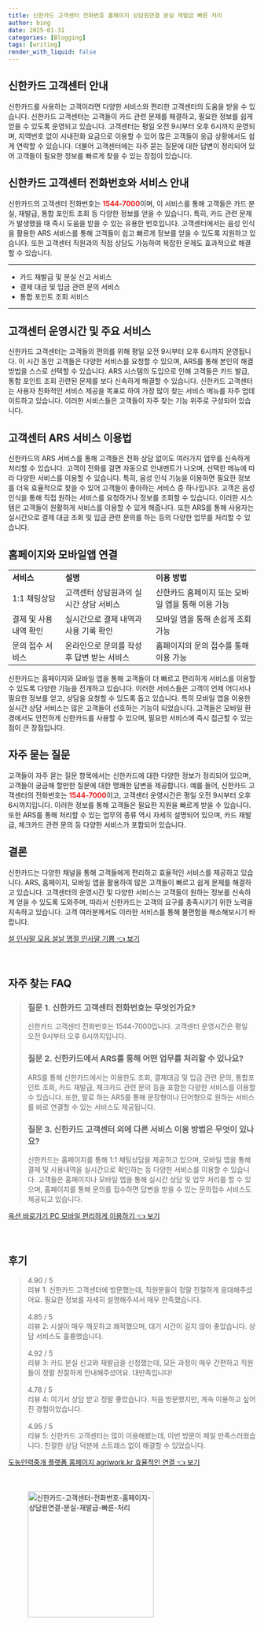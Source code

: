 ```yaml
---
title: 신한카드 고객센터 전화번호 홈페이지 상담원연결 분실 재발급 빠른 처리
author: bing
date: 2025-01-31
categories: [Blogging]
tags: [writing]
render_with_liquid: false
---
```



<h2 id='신한카드_고객센터_안내'>신한카드 고객센터 안내</h2>

<p>신한카드를 사용하는 고객이라면 다양한 서비스와 편리한 고객센터의 도움을 받을 수 있습니다. 신한카드 고객센터는 고객들이 카드 관련 문제를 해결하고, 필요한 정보를 쉽게 얻을 수 있도록 운영되고 있습니다. 고객센터는 평일 오전 9시부터 오후 6시까지 운영되며, 지역번호 없이 시내전화 요금으로 이용할 수 있어 많은 고객들이 응급 상황에서도 쉽게 연락할 수 있습니다. 더불어 고객센터에는 자주 묻는 질문에 대한 답변이 정리되어 있어 고객들이 필요한 정보를 빠르게 찾을 수 있는 장점이 있습니다.</p>

<h2 id='신한카드_고객센터_전화번호와_서비스_안내'>신한카드 고객센터 전화번호와 서비스 안내</h2>

<p>신한카드의 고객센터 전화번호는 <b><span style="color: #ee2323;">1544-7000</span></b>이며, 이 서비스를 통해 고객들은 카드 분실, 재발급, 통합 포인트 조회 등 다양한 정보를 얻을 수 있습니다. 특히, 카드 관련 문제가 발생했을 때 즉시 도움을 받을 수 있는 유용한 번호입니다. 고객센터에서는 음성 인식을 활용한 ARS 서비스를 통해 고객들이 쉽고 빠르게 정보를 얻을 수 있도록 지원하고 있습니다. 또한 고객센터 직원과의 직접 상담도 가능하여 복잡한 문제도 효과적으로 해결할 수 있습니다.</p>

<hr />

<ul>
    <li>카드 재발급 및 분실 신고 서비스</li>
    <li>결제 대금 및 입금 관련 문의 서비스</li>
    <li>통합 포인트 조회 서비스</li>
</ul>

<hr />

<h2 id='고객센터_운영시간_및_주요_서비스'>고객센터 운영시간 및 주요 서비스</h2>

<p>신한카드 고객센터는 고객들의 편의를 위해 평일 오전 9시부터 오후 6시까지 운영됩니다. 이 시간 동안 고객들은 다양한 서비스를 요청할 수 있으며, ARS를 통해 본인의 해결 방법을 스스로 선택할 수 있습니다. ARS 시스템의 도입으로 인해 고객들은 카드 발급, 통합 포인트 조회 괸련된 문제를 보다 신속하게 해결할 수 있습니다. 신한카드 고객센터는 사용자 친화적인 서비스 제공을 목표로 하여 가장 많이 찾는 서비스 메뉴를 자주 업데이트하고 있습니다. 이러한 서비스들은 고객들이 자주 찾는 기능 위주로 구성되어 있습니다.</p>

<h2 id='고객센터_ARS_서비스_이용법'>고객센터 ARS 서비스 이용법</h2>

<p>신한카드의 ARS 서비스를 통해 고객들은 전화 상담 없이도 여러가지 업무를 신속하게 처리할 수 있습니다. 고객이 전화를 걸면 자동으로 안내멘트가 나오며, 선택한 메뉴에 따라 다양한 서비스를 이용할 수 있습니다. 특히, 음성 인식 기능을 이용하면 필요한 정보를 더욱 효율적으로 찾을 수 있어 고객들이 좋아하는 서비스 중 하나입니다. 고객은 음성 인식을 통해 직접 원하는 서비스를 요청하거나 정보를 조회할 수 있습니다. 이러한 시스템은 고객들이 원활하게 서비스를 이용할 수 있게 해줍니다. 또한 ARS를 통해 사용자는 실시간으로 결제 대금 조회 및 입금 관련 문의를 하는 등의 다양한 업무를 처리할 수 있습니다.</p>

<h2 id='홈페이지와_모바일앱_연결'>홈페이지와 모바일앱 연결</h2>

<table>
    <tr>
        <td><b>서비스</b></td>
        <td><b>설명</b></td>
        <td><b>이용 방법</b></td>
    </tr>
    <tr>
        <td>1:1 채팅상담</td>
        <td>고객센터 상담원과의 실시간 상담 서비스</td>
        <td>신한카드 홈페이지 또는 모바일 앱을 통해 이용 가능</td>
    </tr>
    <tr>
        <td>결제 및 사용내역 확인</td>
        <td>실시간으로 결제 내역과 사용 기록 확인</td>
        <td>모바일 앱을 통해 손쉽게 조회 가능</td>
    </tr>
    <tr>
        <td>문의 접수 서비스</td>
        <td>온라인으로 문의를 작성 후 답변 받는 서비스</td>
        <td>홈페이지의 문의 접수를 통해 이용 가능</td>
    </tr>
</table>

<p>신한카드는 홈페이지와 모바일 앱을 통해 고객들이 더 빠르고 편리하게 서비스를 이용할 수 있도록 다양한 기능을 전개하고 있습니다. 이러한 서비스들은 고객이 언제 어디서나 필요한 정보를 얻고, 상담을 요청할 수 있도록 돕고 있습니다. 특히 모바일 앱을 이용한 실시간 상담 서비스는 많은 고객들이 선호하는 기능이 되었습니다. 고객들은 모바일 환경에서도 안전하게 신한카드를 사용할 수 있으며, 필요한 서비스에 즉시 접근할 수 있는 점이 큰 장점입니다.</p>

<h2 id='자주_묻는_질문'>자주 묻는 질문</h2>

<p>고객들이 자주 묻는 질문 항목에서는 신한카드에 대한 다양한 정보가 정리되어 있으며, 고객들이 궁금해 할만한 질문에 대한 명쾌한 답변을 제공합니다. 예를 들어, 신한카드 고객센터의 전화번호는 <b><span style="color: #ee2323;">1544-7000</span></b>이고, 고객센터 운영시간은 평일 오전 9시부터 오후 6시까지입니다. 이러한 정보를 통해 고객들은 필요한 지원을 빠르게 받을 수 있습니다. 또한 ARS를 통해 처리할 수 있는 업무의 종류 역시 자세히 설명되어 있으며, 카드 재발급, 체크카드 관련 문의 등 다양한 서비스가 포함되어 있습니다.</p>

<h2 id='결론'>결론</h2>

<p>신한카드는 다양한 채널을 통해 고객들에게 편리하고 효율적인 서비스를 제공하고 있습니다. ARS, 홈페이지, 모바일 앱을 활용하여 많은 고객들이 빠르고 쉽게 문제를 해결하고 있습니다. 고객센터의 운영시간 및 다양한 서비스는 고객들이 원하는 정보를 신속하게 얻을 수 있도록 도와주며, 따라서 신한카드는 고객의 요구를 충족시키기 위한 노력을 지속하고 있습니다. 고객 여러분께서도 이러한 서비스를 통해 불편함을 해소해보시기 바랍니다.</p>


<p><a class="click-button" title="설 인사말 모음 설날 명절 인사말 기쁨" href="https://purplelist.github.io/posts/%EC%84%A4-%EC%9D%B8%EC%82%AC%EB%A7%90-%EB%AA%A8%EC%9D%8C-%EC%84%A4%EB%82%A0-%EB%AA%85%EC%A0%88-%EC%9D%B8%EC%82%AC%EB%A7%90-%EA%B8%B0%EC%81%A8/" rel="dofollow">설 인사말 모음 설날 명절 인사말 기쁨 👈 보기</a></p><br>
<h2 id='자주_찾는_FAQ'>자주 찾는 FAQ</h2>
<div itemscope="" itemtype="https://schema.org/FAQPage"> 
<blockquote> 
<div itemscope="" itemprop="mainEntity" itemtype="https://schema.org/Question"> 
<h3 itemprop="name">질문 1. 신한카드 고객센터 전화번호는 무엇인가요?</h3> 
<div itemscope="" itemprop="acceptedAnswer" itemtype="https://schema.org/Answer"> 
<span itemprop="text"> 
<p>신한카드 고객센터 전화번호는 1544-7000입니다. 고객센터 운영시간은 평일 오전 9시부터 오후 6시까지입니다.</p> 
</span> 
</div> 
</div> 
<div itemscope="" itemprop="mainEntity" itemtype="https://schema.org/Question"> 
<h3 itemprop="name">질문 2. 신한카드에서 ARS를 통해 어떤 업무를 처리할 수 있나요?</h3> 
<div itemscope="" itemprop="acceptedAnswer" itemtype="https://schema.org/Answer"> 
<span itemprop="text"> 
<p>ARS를 통해 신한카드에서는 이용한도 조회, 결제대금 및 입금 관련 문의, 통합포인트 조회, 카드 재발급, 체크카드 관련 문의 등을 포함한 다양한 서비스를 이용할 수 있습니다. 또한, 말로 하는 ARS를 통해 문장형이나 단어형으로 원하는 서비스를 바로 연결할 수 있는 서비스도 제공됩니다.</p> 
</span> 
</div> 
</div> 
<div itemscope="" itemprop="mainEntity" itemtype="https://schema.org/Question"> 
<h3 itemprop="name">질문 3. 신한카드 고객센터 외에 다른 서비스 이용 방법은 무엇이 있나요?</h3> 
<div itemscope="" itemprop="acceptedAnswer" itemtype="https://schema.org/Answer"> 
<span itemprop="text"> 
<p>신한카드는 홈페이지를 통해 1:1 채팅상담을 제공하고 있으며, 모바일 앱을 통해 결제 및 사용내역을 실시간으로 확인하는 등 다양한 서비스를 이용할 수 있습니다. 고객들은 홈페이지나 모바일 앱을 통해 실시간 상담 및 업무 처리를 할 수 있으며, 홈페이지를 통해 문의를 접수하면 답변을 받을 수 있는 문의접수 서비스도 제공되고 있습니다.</p> 
</span> 
</div> 
</div> 
</blockquote> 
</div>
<p><a class="click-button" title="옥션 바로가기 PC 모바일 편리하게 이용하기" href="https://purplelist.github.io/posts/%EC%98%A5%EC%85%98-%EB%B0%94%EB%A1%9C%EA%B0%80%EA%B8%B0-PC-%EB%AA%A8%EB%B0%94%EC%9D%BC-%ED%8E%B8%EB%A6%AC%ED%95%98%EA%B2%8C-%EC%9D%B4%EC%9A%A9%ED%95%98%EA%B8%B0/" rel="dofollow">옥션 바로가기 PC 모바일 편리하게 이용하기 👈 보기</a></p><br>
<h2 id='후기'>후기</h2>
<div itemscope itemtype="https://schema.org/Product">
  <blockquote>
  <div itemprop="review" itemscope itemtype="https://schema.org/Review">
      <div itemprop="reviewRating" itemscope itemtype="https://schema.org/Rating"> <span itemprop="ratingValue">4.90</span> / <span itemprop="bestRating">5</span> </div>
      <span itemprop="reviewBody">리뷰 1: 신한카드 고객센터에 방문했는데, 직원분들이 정말 친절하게 응대해주셨어요. 필요한 정보를 자세히 설명해주셔서 매우 만족했습니다.</span>
  </div>
  <br>
  <div itemprop="review" itemscope itemtype="https://schema.org/Review">
      <div itemprop="reviewRating" itemscope itemtype="https://schema.org/Rating"> <span itemprop="ratingValue">4.85</span> / <span itemprop="bestRating">5</span> </div>
      <span itemprop="reviewBody">리뷰 2: 시설이 매우 깨끗하고 쾌적했으며, 대기 시간이 길지 않아 좋았습니다. 상담 서비스도 훌륭했습니다.</span>
  </div>
  <br>
  <div itemprop="review" itemscope itemtype="https://schema.org/Review">
      <div itemprop="reviewRating" itemscope itemtype="https://schema.org/Rating"> <span itemprop="ratingValue">4.92</span> / <span itemprop="bestRating">5</span> </div>
      <span itemprop="reviewBody">리뷰 3: 카드 분실 신고와 재발급을 신청했는데, 모든 과정이 매우 간편하고 직원들이 정말 친절하게 안내해주셨어요. 대만족입니다!</span>
  </div>
  <br>
  <div itemprop="review" itemscope itemtype="https://schema.org/Review">
      <div itemprop="reviewRating" itemscope itemtype="https://schema.org/Rating"> <span itemprop="ratingValue">4.78</span> / <span itemprop="bestRating">5</span> </div>
      <span itemprop="reviewBody">리뷰 4: 여기서 상담 받고 정말 좋았습니다. 처음 방문했지만, 계속 이용하고 싶어진 경험이었습니다.</span>
  </div>
  <br>
  <div itemprop="review" itemscope itemtype="https://schema.org/Review">
      <div itemprop="reviewRating" itemscope itemtype="https://schema.org/Rating"> <span itemprop="ratingValue">4.95</span> / <span itemprop="bestRating">5</span> </div>
      <span itemprop="reviewBody">리뷰 5: 신한카드 고객센터는 많이 이용해봤는데, 이번 방문이 제일 만족스러웠습니다. 친절한 상담 덕분에 스트레스 없이 해결할 수 있었습니다.</span>
  </div>
  </blockquote>
</div>
<p><a class="click-button" title="도농인력중개 플랫폼 홈페이지 agriwork.kr 효율적인 연결" href="https://purplelist.github.io/posts/%EB%8F%84%EB%86%8D%EC%9D%B8%EB%A0%A5%EC%A4%91%EA%B0%9C-%ED%94%8C%EB%9E%AB%ED%8F%BC-%ED%99%88%ED%8E%98%EC%9D%B4%EC%A7%80-agriwork.kr-%ED%9A%A8%EC%9C%A8%EC%A0%81%EC%9D%B8-%EC%97%B0%EA%B2%B0/" rel="dofollow">도농인력중개 플랫폼 홈페이지 agriwork.kr 효율적인 연결 👈 보기</a></p><br>
<figure class="image"><img src="https://purplelist.github.io/assets/img/thumbnail/신한카드-고객센터-전화번호-홈페이지-상담원연결-분실-재발급-빠른-처리.webp" alt="신한카드-고객센터-전화번호-홈페이지-상담원연결-분실-재발급-빠른-처리" width="256" height="256"></figure>